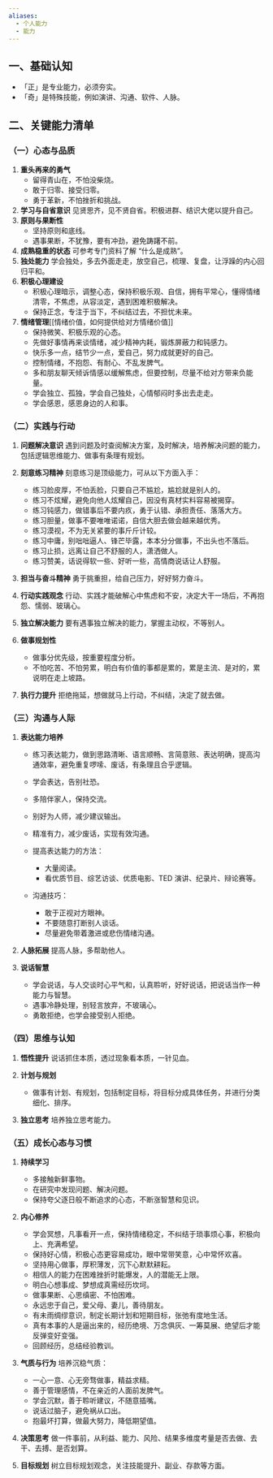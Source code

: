 ```yaml
---
aliases:
  - 个人能力
  - 能力
---
```

## 一、基础认知

  * 「正」是专业能力，必须夯实。
  * 「奇」是特殊技能，例如演讲、沟通、软件、人脉。

## 二、关键能力清单

### （一）心态与品质

  1. **重头再来的勇气**
     * 留得青山在，不怕没柴烧。
     * 敢于归零、接受归零。
     * 勇于革新，不怕挫折和挑战。
  2. **学习与自省意识**
见贤思齐，见不贤自省。积极进群、结识大佬以提升自己。
  3. **原则与果断性**
     * 坚持原则和底线。
     * 遇事果断，不犹豫，要有冲劲，避免踌躇不前。
  4. **成熟稳重的状态**
可参考专门资料了解 “什么是成熟”。
  5. **独处能力**
学会独处，多去外面走走，放空自己，梳理、复盘，让浮躁的内心回归平和。
  6. **积极心理建设**
     * 积极心理暗示，调整心态，保持积极乐观、自信，拥有平常心，懂得情绪清零，不焦虑，从容淡定，遇到困难积极解决。
     * 保持正念，专注于当下，不纠结过去，不担忧未来。
  7. **情绪管理**[[情绪价值，如何提供给对方情绪价值]]
     * 保持微笑、积极乐观的心态。
     * 先做好事情再来谈情绪，减少精神内耗，锻炼屏蔽力和钝感力。
     * 快乐多一点，结节少一点，爱自己，努力成就更好的自己。
     * 控制情绪，不抱怨、有耐心、不乱发脾气。
     * 多和朋友聊天倾诉情感以缓解焦虑，但要控制，尽量不给对方带来负能量。
     * 学会独立、孤独，学会自己独处，心情郁闷时多出去走走。
     * 学会感恩，感恩身边的人和事。
### （二）实践与行动

  1. **问题解决意识**
遇到问题及时查阅解决方案，及时解决，培养解决问题的能力，包括逻辑思维能力、做事有条理有规划。

  2. **刻意练习精神**
刻意练习是顶级能力，可从以下方面入手：
     * 练习脸皮厚，不怕丢脸，只要自己不尴尬，尴尬就是别人的。
     * 练习不炫耀，避免向他人炫耀自己，因没有真材实料容易被揭穿。
     * 练习钝感力，做错事后不要内疚，勇于认错、承担责任、落落大方。
     * 练习胆量，做事不要唯唯诺诺，自信大胆去做会越来越优秀。
     * 练习漠视，不为无关紧要的事斤斤计较。
     * 练习中庸，别咄咄逼人、锋芒毕露，本本分分做事，不出头也不落后。
     * 练习止损，远离让自己不舒服的人，潇洒做人。
     * 练习赞美，话说得软一些、好听一些，高情商说话让人舒服。

  3. **担当与奋斗精神**
勇于挑重担，给自己压力，好好努力奋斗。

  4. **行动实践观念**
行动、实践才能破解心中焦虑和不安，决定大干一场后，不再抱怨、懦弱、玻璃心。

  5. **独立解决能力**
要有遇事独立解决的能力，掌握主动权，不等别人。

  6. **做事规划性**
     * 做事分优先级，按重要程度分析。
     * 不怕吃苦、不怕劳累，明白有价值的事都是累的，累是主流、是对的，累说明在走上坡路。

  7. **执行力提升**
拒绝拖延，想做就马上行动，不纠结，决定了就去做。

### （三）沟通与人际

  1. **表达能力培养**
     * 练习表达能力，做到思路清晰、语言顺畅、言简意赅、表达明确，提高沟通效率，避免重复啰嗦、废话，有条理且合乎逻辑。
     * 学会表达，告别社恐。
     * 多陪伴家人，保持交流。
     * 别好为人师，减少建议输出。
     * 精准有力，减少废话，实现有效沟通。
     * 提高表达能力的方法：
       * 大量阅读。
       * 看优质节目、综艺访谈、优质电影、TED 演讲、纪录片、辩论赛等。

     * 沟通技巧：
       * 敢于正视对方眼神。
       * 不要随意打断别人谈话。
       * 尽量避免带着激进或悲伤情绪沟通。

  2. **人脉拓展**
提高人脉，多帮助他人。

  3. **说话智慧**
     * 学会说话，与人交谈时心平气和，认真聆听，好好说话，把说话当作一种能力与智慧。
     * 遇事冷静处理，别轻言放弃，不玻璃心。
     * 勇敢拒绝，也学会接受别人拒绝。

### （四）思维与认知

  1. **悟性提升**
说话抓住本质，透过现象看本质，一针见血。

  2. **计划与规划**
     * 做事有计划、有规划，包括制定目标，将目标分成具体任务，并进行分类细化、排序。

  3. **独立思考**
培养独立思考能力。

### （五）成长心态与习惯

  1. **持续学习**
     * 多接触新鲜事物。
     * 在研究中发现问题、解决问题。
     * 保持夸父逐日般不断追求的心态，不断涨智慧和见识。

  2. **内心修养**
     * 学会冥想，凡事看开一点，保持情绪稳定，不纠结于琐事烦心事，积极向上、充满希望。
     * 保持好心情，积极心态更容易成功，眼中常带笑意，心中常怀欢喜。
     * 坚持用心做事，厚积薄发，沉下心默默耕耘。
     * 相信人的能力在困难挫折时能爆发，人的潜能无上限。
     * 明白心想事成、梦想成真需经历坎坷。
     * 做事果断、心思缜密、不怕困难。
     * 永远忠于自己，爱父母、妻儿，善待朋友。
     * 有未雨绸缪意识，制定长期计划和短期目标，张弛有度地生活。
     * 真有本事的人是逼出来的，经历绝境、万念俱灰、一筹莫展、绝望后才能反弹变好变强。
     * 回顾经历，总结经验教训。

  3. **气质与行为**
培养沉稳气质：
     * 一心一意、心无旁骛做事，精益求精。
     * 善于管理感情，不在亲近的人面前发脾气。
     * 学会沉默，善于聆听建议，不随意插嘴。
     * 说话过脑子，避免祸从口出。
     * 抱最坏打算，做最大努力，降低期望值。

  4. **决策思考**
做一件事前，从利益、能力、风险、结果多维度考量是否去做、去干、去搏、是否划算。

  5. **目标规划**
树立目标规划观念，关注技能提升、副业、存款等方面。